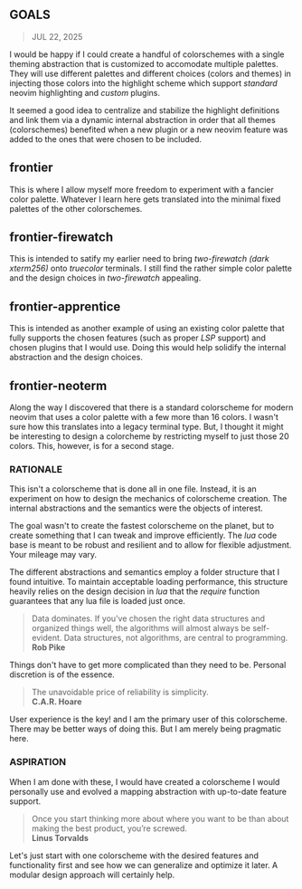## GOALS 
> JUL 22, 2025

I would be happy if I could create a handful of colorschemes with
a single theming abstraction that is customized to accomodate multiple palettes.
They will use different palettes and different choices (colors and themes)
in injecting those colors into the highlight scheme which support _standard_
neovim highlighting and _custom_ plugins.

It seemed a good idea to centralize and stabilize the highlight definitions
and link them via a dynamic internal abstraction in order that all themes
(colorschemes) benefited when a new plugin or a new neovim feature was added
to the ones that were chosen to be included.

## frontier
This is where I allow myself more freedom to experiment with a fancier color palette.
Whatever I learn here gets translated into the minimal fixed palettes of the other
colorschemes.

## frontier-firewatch
This is intended to satify my earlier need to bring _two-firewatch (dark xterm256)_
onto _truecolor_ terminals.  I still find the rather simple color palette and
the design choices in _two-firewatch_ appealing.

## frontier-apprentice
This is intended as another example of using an existing color palette that fully
supports the chosen features (such as proper _LSP_ support) and chosen plugins
that I would use.  Doing this would help solidify the internal abstraction
and the design choices.

## frontier-neoterm
Along the way I discovered that there is a standard colorscheme for modern neovim
that uses a color palette with a few more than 16 colors.  I wasn't sure how this
translates into a legacy terminal type.  But, I thought it might be interesting
to design a colorcheme by restricting myself to just those 20 colors.
This, however, is for a second stage.

### RATIONALE

This isn't a colorscheme that is done all in one file.
Instead, it is an experiment on how to design the mechanics
of colorscheme creation.  The internal abstractions and the
semantics were the objects of interest.

The goal wasn't to create the fastest colorscheme on the planet,
but to create something that I can tweak and improve efficiently.
The _lua_ code base is meant to be robust and resilient and to allow
for flexible adjustment.
Your mileage may vary.

The different abstractions and semantics employ a folder structure
that I found intuitive.  To maintain acceptable loading performance,
this structure heavily relies on the design decision in _lua_ that
the _require_ function guarantees that any lua file is loaded
just once.

> Data dominates. If you’ve chosen the right data structures and organized
> things well, the algorithms will almost always be self-evident.
> Data structures, not algorithms, are central to programming.  
> **Rob Pike**

Things don't have to get more complicated than they need to be.
Personal discretion is of the essence.

> The unavoidable price of reliability is simplicity.  
> **C.A.R. Hoare**

User experience is the key! and I am the primary user of this
colorscheme.  There may be better ways of doing this.
But I am merely being pragmatic here.

### ASPIRATION 

When I am done with these, I would have created a colorscheme I would
personally use and evolved a mapping abstraction with
up-to-date feature support.

> Once you start thinking more about where you want to be than about
> making the best product, you’re screwed.  
> **Linus Torvalds**  

Let's just start with one colorscheme with the desired features and
functionality first and see how we can generalize and optimize it later.
A modular design approach will certainly help.
